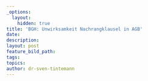 ```yaml
---
_options:
  layout:
    hidden: true
title: 'BGH: Unwirksamkeit Nachrangklausel in AGB'
date:
description:
layout: post
feature_bild_path:
tags:
topics:
author: dr-sven-tintemann
---
```


